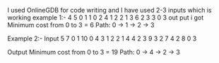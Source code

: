 I used OnlineGDB for code writing and I have used 2-3 inputs which is working 
example 1:-
4 5
0 1 1
0 2 4
1 2 2
1 3 6
2 3 3
0 3
out put i got 
Minimum cost from 0 to 3 = 6
Path: 0 -> 1 -> 2 -> 3

Example 2:- 
Input 
5 7
0 1 10
0 4 3
1 2 2
1 4 4
2 3 9
3 2 7
4 2 8
0 3

Output 
Minimum cost from 0 to 3 = 19
Path: 0 -> 4 -> 2 -> 3



